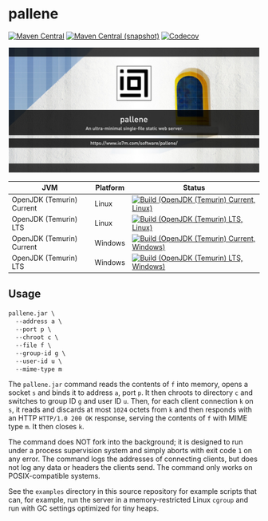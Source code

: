 pallene
===

[![Maven Central](https://img.shields.io/maven-central/v/com.io7m.pallene/com.io7m.pallene.svg?style=flat-square)](http://search.maven.org/#search%7Cga%7C1%7Cg%3A%22com.io7m.pallene%22)
[![Maven Central (snapshot)](https://img.shields.io/nexus/s/https/s01.oss.sonatype.org/com.io7m.pallene/com.io7m.pallene.svg?style=flat-square)](https://s01.oss.sonatype.org/content/repositories/snapshots/com/io7m/pallene/)
[![Codecov](https://img.shields.io/codecov/c/github/io7m/pallene.svg?style=flat-square)](https://codecov.io/gh/io7m/pallene)

![pallene](./src/site/resources/pallene.jpg?raw=true)

| JVM | Platform | Status |
|-----|----------|--------|
| OpenJDK (Temurin) Current | Linux | [![Build (OpenJDK (Temurin) Current, Linux)](https://img.shields.io/github/workflow/status/io7m/pallene/main.linux.temurin.current)](https://github.com/io7m/pallene/actions?query=workflow%3Amain.linux.temurin.current)|
| OpenJDK (Temurin) LTS | Linux | [![Build (OpenJDK (Temurin) LTS, Linux)](https://img.shields.io/github/workflow/status/io7m/pallene/main.linux.temurin.lts)](https://github.com/io7m/pallene/actions?query=workflow%3Amain.linux.temurin.lts)|
| OpenJDK (Temurin) Current | Windows | [![Build (OpenJDK (Temurin) Current, Windows)](https://img.shields.io/github/workflow/status/io7m/pallene/main.windows.temurin.current)](https://github.com/io7m/pallene/actions?query=workflow%3Amain.windows.temurin.current)|
| OpenJDK (Temurin) LTS | Windows | [![Build (OpenJDK (Temurin) LTS, Windows)](https://img.shields.io/github/workflow/status/io7m/pallene/main.windows.temurin.lts)](https://github.com/io7m/pallene/actions?query=workflow%3Amain.windows.temurin.lts)|
## Usage

```
pallene.jar \
  --address a \
  --port p \
  --chroot c \
  --file f \
  --group-id g \
  --user-id u \
  --mime-type m
```

The `pallene.jar` command reads the contents of `f` into memory, opens
a socket `s` and binds it to address `a`, port `p`. It then chroots
to directory `c` and switches to group ID `g` and user ID `u`. Then,
for each client connection `k` on `s`, it reads and discards at most
`1024` octets from `k` and then responds with an HTTP `HTTP/1.0 200
OK` response, serving the contents of `f` with MIME type `m`. It then
closes `k`.

The command does NOT fork into the background; it is designed to run
under a process supervision system and simply aborts with exit code
`1` on any error. The command logs the addresses of connecting clients,
but does not log any data or headers the clients send. The command only
works on POSIX-compatible systems.

See the `examples` directory in this source repository for example
scripts that can, for example, run the server in a memory-restricted
Linux `cgroup` and run with GC settings optimized for tiny heaps.


